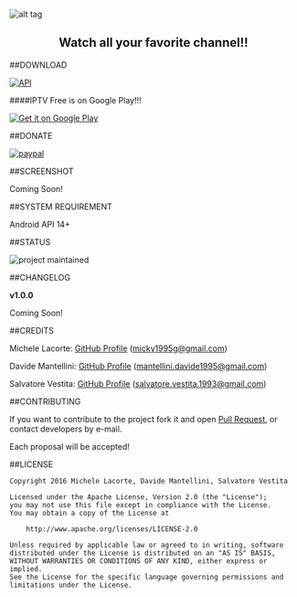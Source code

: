![alt tag](http://s32.postimg.org/lcrg2kfph/Progetto_Icona_Copia.png) 

<h2 align="center">Watch all your favorite channel!!</h1>

##DOWNLOAD

[![API](https://img.shields.io/badge/API-14%2B-yellow.svg?style=flat)](https://android-arsenal.com/api?level=14)

####IPTV Free is on Google Play!!!

<a href="null">
<img alt="Get it on Google Play" src="http://s13.postimg.org/543fm7tuf/google_play.png" />
</a>

##DONATE

[![paypal](https://www.paypalobjects.com/en_US/i/btn/btn_donateCC_LG.gif)](https://www.paypal.com/cgi-bin/webscr?cmd=_s-xclick&hosted_button_id=D6QRUWYCM5DFE)

##SCREENSHOT

Coming Soon!

##SYSTEM REQUIREMENT

Android API 14+

##STATUS

![project maintained](https://img.shields.io/badge/Project-Maintained-green.svg)

##CHANGELOG

**v1.0.0**

Coming Soon!

##CREDITS

Michele Lacorte: [GitHub Profile](https://github.com/michelelacorte) (micky1995g@gmail.com)

Davide Mantellini: [GitHub Profile](https://github.com/DavideMant) (mantellini.davide1995@gmail.com)
 
Salvatore Vestita: [GitHub Profile](https://github.com/saso93) (salvatore.vestita.1993@gmail.com)

##CONTRIBUTING

If you want to contribute to the project fork it and open [Pull Request](https://github.com/michelelacorte/IPTVFree/pulls), or contact developers by e-mail.

Each proposal will be accepted!

##LICENSE

```
Copyright 2016 Michele Lacorte, Davide Mantellini, Salvatore Vestita

Licensed under the Apache License, Version 2.0 (the "License");
you may not use this file except in compliance with the License.
You may obtain a copy of the License at

    http://www.apache.org/licenses/LICENSE-2.0

Unless required by applicable law or agreed to in writing, software
distributed under the License is distributed on an "AS IS" BASIS,
WITHOUT WARRANTIES OR CONDITIONS OF ANY KIND, either express or implied.
See the License for the specific language governing permissions and
limitations under the License.
```

